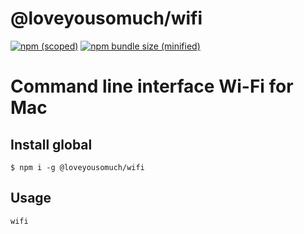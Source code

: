 # @loveyousomuch/wifi

[![npm (scoped)](https://img.shields.io/badge/npm-1.3.0-blue)](https://www.npmjs.com/package/@loveyousomuch/wifi/)
[![npm bundle size (minified)](https://img.shields.io/badge/size-1.82%20kB-green)](https://www.npmjs.com/package/@loveyousomuch/wifi)

<h1>Command line interface Wi-Fi for Mac</h1>

## Install global 

```
$ npm i -g @loveyousomuch/wifi
```

## Usage

```shell
wifi
```
